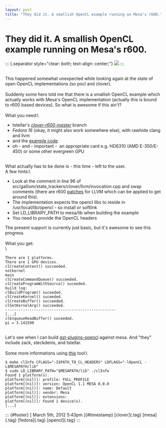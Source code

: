 ```yaml
---
layout: post
title: "They did it. A smallish OpenCL example running on Mesa's r600."
---
```



They did it. A smallish OpenCL example running on Mesa\'s r600.
===============================================================

::: {.separator style="clear: both; text-align: center;"}
[![](http://sites.amd.com/PublishingImages/Public/Logo_PlatformLogos/PNG/44292.png)](http://sites.amd.com/PublishingImages/Public/Logo_PlatformLogos/PNG/44292.png)
:::

\
This happened somewhat unexpected while looking again at the state of
open OpenCL implementations (so pocl and clover).\
\
Suddenly some hero told me that there is a smallish OpenCL example which
actually works with Mesa's OpenCL implementation (actually this is bound
to r600 based devices). So what is awesome if this ain't?\
\
What you need:\

-   tstellar's
    [*clover-r600-master*](http://cgit.freedesktop.org/%7Etstellar/mesa/?h=clover-r600-master)
    branch
-   *Fedora 16* (okay, it might also work somewhere else), with rawhide
    clang and llvm
-   and the [example
    code](http://cgit.freedesktop.org/%7Etstellar/opencl-example/)
-   oh - and - important -  an appropriate card e.g. HD6310 (AMD
    E-350/E-450) or some other evergreen GPU

\
What actually has to be done is - this time - left to the user.\
A few hints:\

-   Look at the comment in line 96 of
    src/gallium/state\_trackers/clover/llvm/invocation.cpp and swap
    comments (there are r600
    [patches](http://people.freedesktop.org/%7Etstellar/) for LLVM which
    can be applied to get around this).
-   The implementation expects the opencl libs to reside in
    /usr/local/lib/opencl - so install or softlink
-   Set LD\_LIBRARY\_PATH to mesa/lib when building the example
-   You need to provide the OpenCL headers

The present support is currently just basic, but it's awesome to see
this progress.\
\
What you get:\
\

    There are 1 platforms.
    There are 1 GPU devices.
    clCreateContext() succeeded.
    notkernel
    main
    clCreateCommandQueue() succeeded.
    clCreateProgramWithSource() suceeded.
    build log:
    clBuildProgram() suceeded.
    clCreateKernel() suceeded.
    clCreateBuffer() succeeded.
    clSetKernelArg() succeeded.
    --------------------------------------------------
    [...]
    clEnqueueReadBuffer() suceeded.
    pi = 3.141590

\
Let's see when I can build
[gst-plugins-opencl](http://dummdida.blogspot.com/2012/02/gst-plugins-cl-opencl-plugins-for.html)
against mesa. And "they" include zack, steckdenis, and tstellar.\
\
Some more informations using
[this](http://graphics.stanford.edu/%7Eyoel/notes/clInfo.c) tool:\

    $ make clInfo CFLAGS="-I$PATH_TO_CL_HEADERS" LDFLAGS="-lOpenCL -L$MESAPATH/lib"
    $ sudo LD_LIBRARY_PATH="$MESAPATH/lib" ./clInfo
    Found 1 platform(s).
    platform[(nil)]: profile: FULL_PROFILE
    platform[(nil)]: version: OpenCL 1.1 MESA 8.0.0
    platform[(nil)]: name: Default
    platform[(nil)]: vendor: Mesa
    platform[(nil)]: extensions: 
    platform[(nil)]: Found 1 device(s).
    [...]

::: {#footer}
[ March 5th, 2012 5:43pm ]{#timestamp} [clover]{.tag} [mesa]{.tag}
[fedora]{.tag} [opencl]{.tag}
:::
